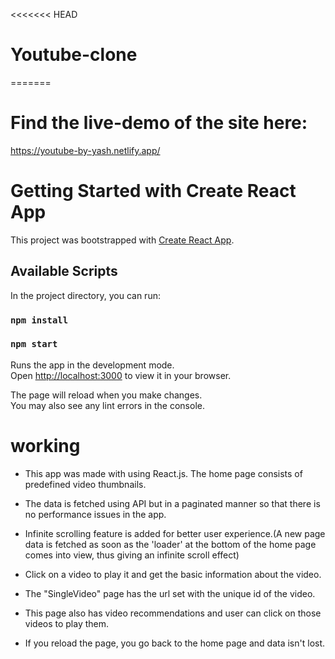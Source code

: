 <<<<<<< HEAD
# Youtube-clone
=======
# Find the live-demo of the site here:
https://youtube-by-yash.netlify.app/

# Getting Started with Create React App

This project was bootstrapped with [Create React App](https://github.com/facebook/create-react-app).

## Available Scripts

In the project directory, you can run:
### `npm install`
### `npm start`

Runs the app in the development mode.\
Open [http://localhost:3000](http://localhost:3000) to view it in your browser.

The page will reload when you make changes.\
You may also see any lint errors in the console.

# working
 - This app was made with using React.js. The home page consists of predefined video thumbnails.

 - The data is fetched using API but in a paginated manner so that there is no performance issues in the app.

 - Infinite scrolling feature is added for better user experience.(A new page data is fetched as soon as the 'loader' at the bottom of the home page comes into view, thus giving an infinite scroll effect)

 - Click on a video to play it and get the basic information about the video.

 - The "SingleVideo" page has the url set with the unique id of the video.

 - This page also has video recommendations and user can click on those videos to play them.

 - If you reload the page, you go back to the home page and data isn't lost.

 


